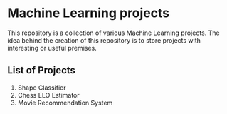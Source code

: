 # Machine Learning projects

This repository is a collection of various Machine Learning projects.
The idea behind the creation of this repository is to store projects with interesting or useful premises.

## List of Projects

1. Shape Classifier
2. Chess ELO Estimator
3. Movie Recommendation System
